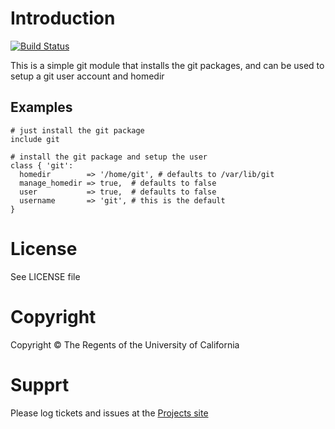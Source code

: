 # Introduction

[![Build Status](https://travis-ci.org/arusso/puppet-git.png?branch=master)](https://travis-ci.org/arusso/puppet-git)

This is a simple git module that installs the git packages, and can be
used to setup a git user account and homedir

## Examples

```
# just install the git package
include git

# install the git package and setup the user
class { 'git':
  homedir        => '/home/git', # defaults to /var/lib/git
  manage_homedir => true,  # defaults to false
  user           => true,  # defaults to false
  username       => 'git', # this is the default
}
```

# License

See LICENSE file

# Copyright

Copyright &copy; The Regents of the University of California

# Supprt

Please log tickets and issues at the [Projects site](https://github.com/aruso/puppet-git)

